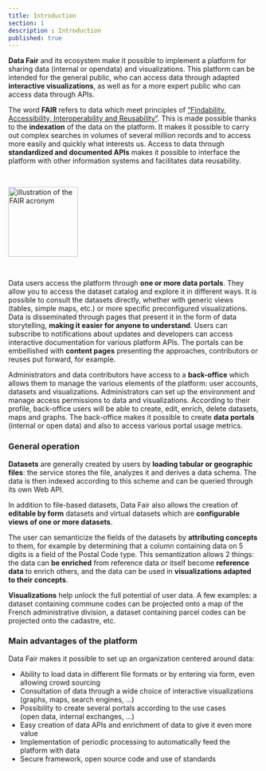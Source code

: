 ```yaml
---
title: Introduction
section: 1
description : Introduction
published: true
---
```

**Data&nbsp;Fair** and its ecosystem make it possible to implement a platform for sharing data (internal or opendata) and visualizations. This platform can be intended for the general public, who can access data through adapted **interactive visualizations**, as well as for a more expert public who can access data through APIs.

The word **FAIR** refers to data which meet principles of [“Findability, Accessibility, Interoperability and Reusability”](https://fr.wikipedia.org/wiki/Fair_data). This is made possible thanks to the **indexation** of the data on the platform. It makes it possible to carry out complex searches in volumes of several million records and to access more easily and quickly what interests us. Access to data through **standardized and documented APIs** makes it possible to interface the platform with other information systems and facilitates data reusability.

<img src="./images/functional-presentation/FAIR.jpg"
     height="140" style="margin:30px auto;" alt="illustration of the FAIR acronym" />

Data users access the platform through **one or more data portals**. They allow you to access the dataset catalog and explore it in different ways. It is possible to consult the datasets directly, whether with generic views (tables, simple maps, etc.) or more specific preconfigured visualizations. Data is disseminated through pages that present it in the form of data storytelling, **making it easier for anyone to understand**. Users can subscribe to notifications about updates and developers can access interactive documentation for various platform APIs. The portals can be embellished with **content pages** presenting the approaches, contributors or reuses put forward, for example.

Administrators and data contributors have access to a **back-office** which allows them to manage the various elements of the platform: user accounts, datasets and visualizations. Administrators can set up the environment and manage access permissions to data and visualizations. According to their profile, back-office users will be able to create, edit, enrich, delete datasets, maps and graphs. The back-office makes it possible to create **data portals** (internal or open&nbsp;data) and also to access various portal usage metrics.

### General operation
**Datasets** are generally created by users by **loading tabular or geographic files**: the service stores the file, analyzes it and derives a data schema. The data is then indexed according to this scheme and can be queried through its own Web API.

In addition to file-based datasets, Data&nbsp;Fair also allows the creation of **editable by form** datasets and virtual datasets which are **configurable views of one or more datasets**.

The user can semanticize the fields of the datasets by **attributing concepts** to them, for example by determining that a column containing data on 5 digits is a field of the Postal Code type. This semantization allows 2 things: the data can **be enriched** from reference data or itself become **reference data** to enrich others, and the data can be used in **visualizations adapted to their concepts**.

**Visualizations** help unlock the full potential of user data. A few examples: a dataset containing commune codes can be projected onto a map of the French administrative division, a dataset containing parcel codes can be projected onto the cadastre, etc.

<!-- ![FAIR](./images/functional-presentation/data_and_settings.png) -->

### Main advantages of the platform
Data&nbsp;Fair makes it possible to set up an organization centered around data:
* Ability to load data in different file formats or by entering via form, even allowing crowd sourcing
* Consultation of data through a wide choice of interactive visualizations (graphs, maps, search engines, ...)
* Possibility to create several portals according to the use cases (open&nbsp;data, internal exchanges, ...)
* Easy creation of data APIs and enrichment of data to give it even more value
* Implementation of periodic processing to automatically feed the platform with data
* Secure framework, open source code and use of standards
